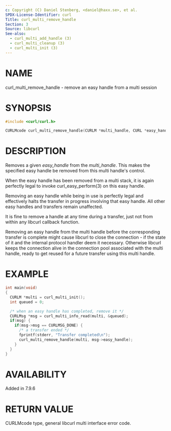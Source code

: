 ```yaml
---
c: Copyright (C) Daniel Stenberg, <daniel@haxx.se>, et al.
SPDX-License-Identifier: curl
Title: curl_multi_remove_handle
Section: 3
Source: libcurl
See-also:
  - curl_multi_add_handle (3)
  - curl_multi_cleanup (3)
  - curl_multi_init (3)
---
```


# NAME

curl_multi_remove_handle - remove an easy handle from a multi session

# SYNOPSIS

~~~c
#include <curl/curl.h>

CURLMcode curl_multi_remove_handle(CURLM *multi_handle, CURL *easy_handle);
~~~

# DESCRIPTION

Removes a given *easy_handle* from the *multi_handle*. This makes the
specified easy handle be removed from this multi handle's control.

When the easy handle has been removed from a multi stack, it is again
perfectly legal to invoke curl_easy_perform(3) on this easy handle.

Removing an easy handle while being in use is perfectly legal and effectively
halts the transfer in progress involving that easy handle. All other easy
handles and transfers remain unaffected.

It is fine to remove a handle at any time during a transfer, just not from
within any libcurl callback function.

Removing an easy handle from the multi handle before the corresponding
transfer is complete might cause libcurl to close the connection - if the
state of it and the internal protocol handler deem it necessary. Otherwise
libcurl keeps the connection alive in the connection pool associated with the
multi handle, ready to get reused for a future transfer using this multi
handle.

# EXAMPLE

~~~c
int main(void)
{
  CURLM *multi = curl_multi_init();
  int queued = 0;

  /* when an easy handle has completed, remove it */
  CURLMsg *msg = curl_multi_info_read(multi, &queued);
  if(msg) {
    if(msg->msg == CURLMSG_DONE) {
      /* a transfer ended */
      fprintf(stderr, "Transfer completed\n");
      curl_multi_remove_handle(multi, msg->easy_handle);
    }
  }
}
~~~

# AVAILABILITY

Added in 7.9.6

# RETURN VALUE

CURLMcode type, general libcurl multi interface error code.
